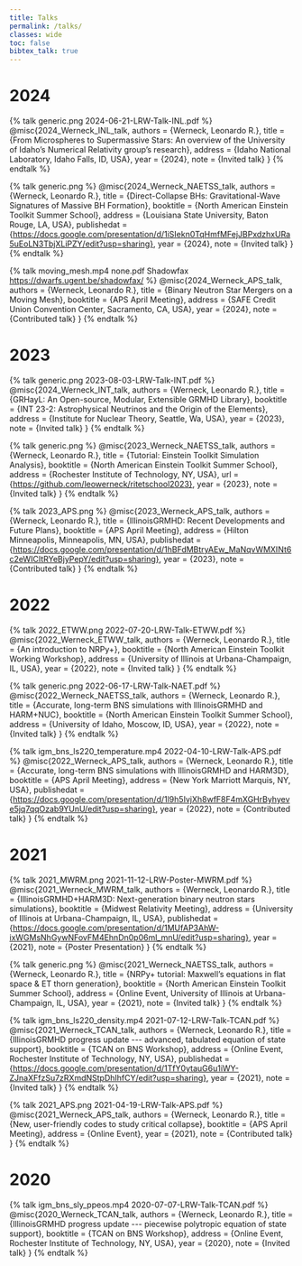 ```yaml
---
title: Talks
permalink: /talks/
classes: wide
toc: false
bibtex_talk: true
---
```


# 2024
{% talk generic.png 2024-06-21-LRW-Talk-INL.pdf %}
@misc{2024_Werneck_INL_talk,
    authors = {Werneck, Leonardo R.},
    title = {From Microspheres to Supermassive Stars: An overview of the University of Idaho’s Numerical Relativity group’s research},
    address = {Idaho National Laboratory, Idaho Falls, ID, USA},
    year = {2024},
    note = {Invited talk}
}
{% endtalk %}

{% talk generic.png %}
@misc{2024_Werneck_NAETSS_talk,
    authors = {Werneck, Leonardo R.},
    title = {Direct-Collapse BHs: Gravitational-Wave Signatures of Massive BH Formation},
    booktitle = {North American Einstein Toolkit Summer School},
    address = {Louisiana State University, Baton Rouge, LA, USA},
    publishedat = {https://docs.google.com/presentation/d/1iSIekn0TqHmfMFejJBPxdzhxURa5uEoLN3TbjXLiPZY/edit?usp=sharing},
    year = {2024},
    note = {Invited talk}
}
{% endtalk %}

{% talk moving_mesh.mp4 none.pdf Shadowfax https://dwarfs.ugent.be/shadowfax/ %}
@misc{2024_Werneck_APS_talk,
    authors = {Werneck, Leonardo R.},
    title = {Binary Neutron Star Mergers on a Moving Mesh},
    booktitle = {APS April Meeting},
    address = {SAFE Credit Union Convention Center, Sacramento, CA, USA},
    year = {2024},
    note = {Contributed talk}
}
{% endtalk %}

# 2023
{% talk generic.png 2023-08-03-LRW-Talk-INT.pdf %}
@misc{2024_Werneck_INT_talk,
    authors = {Werneck, Leonardo R.},
    title = {GRHayL: An Open-source, Modular, Extensible GRMHD Library},
    booktitle = {INT 23-2: Astrophysical Neutrinos and the Origin of the Elements},
    address = {Institute for Nuclear Theory, Seattle, Wa, USA},
    year = {2023},
    note = {Invited talk}
}
{% endtalk %}

{% talk generic.png %}
@misc{2023_Werneck_NAETSS_talk,
    authors = {Werneck, Leonardo R.},
    title = {Tutorial: Einstein Toolkit Simulation Analysis},
    booktitle = {North American Einstein Toolkit Summer School},
    address = {Rochester Institute of Technology, NY, USA},
    url = {https://github.com/leowerneck/ritetschool2023},
    year = {2023},
    note = {Invited talk}
}
{% endtalk %}

{% talk 2023_APS.png %}
@misc{2023_Werneck_APS_talk,
    authors = {Werneck, Leonardo R.},
    title = {IllinoisGRMHD: Recent Developments and Future Plans},
    booktitle = {APS April Meeting},
    address = {Hilton Minneapolis, Minneapolis, MN, USA},
    publishedat = {https://docs.google.com/presentation/d/1hBFdMBtryAEw_MaNqvWMXINt6c2eWICItRYeBjyPepY/edit?usp=sharing},
    year = {2023},
    note = {Contributed talk}
}
{% endtalk %}

# 2022
{% talk 2022_ETWW.png 2022-07-20-LRW-Talk-ETWW.pdf %}
@misc{2022_Werneck_ETWW_talk,
    authors = {Werneck, Leonardo R.},
    title = {An introduction to NRPy+},
    booktitle = {North American Einstein Toolkit Working Workshop},
    address = {University of Illinois at Urbana-Champaign, IL, USA},
    year = {2022},
    note = {Invited talk}
}
{% endtalk %}

{% talk generic.png 2022-06-17-LRW-Talk-NAET.pdf %}
@misc{2022_Werneck_NAETSS_talk,
    authors = {Werneck, Leonardo R.},
    title = {Accurate, long-term BNS simulations with IllinoisGRMHD and HARM+NUC},
    booktitle = {North American Einstein Toolkit Summer School},
    address = {University of Idaho, Moscow, ID, USA},
    year = {2022},
    note = {Invited talk}
}
{% endtalk %}

{% talk igm_bns_ls220_temperature.mp4 2022-04-10-LRW-Talk-APS.pdf %}
@misc{2022_Werneck_APS_talk,
    authors = {Werneck, Leonardo R.},
    title = {Accurate, long-term BNS simulations with IllinoisGRMHD and HARM3D},
    booktitle = {APS April Meeting},
    address = {New York Marriott Marquis, NY, USA},
    publishedat = {https://docs.google.com/presentation/d/1l9h5IvjXh8wfF8F4mXGHrByhyeve5jq7qqOzab9YUnU/edit?usp=sharing},
    year = {2022},
    note = {Contributed talk}
}
{% endtalk %}

# 2021
{% talk 2021_MWRM.png 2021-11-12-LRW-Poster-MWRM.pdf %}
@misc{2021_Werneck_MWRM_talk,
    authors = {Werneck, Leonardo R.},
    title = {IllinoisGRMHD+HARM3D: Next-generation binary neutron stars simulations},
    booktitle = {Midwest Relativity Meeting},
    address = {University of Illinois at Urbana-Champaign, IL, USA},
    publishedat = {https://docs.google.com/presentation/d/1MUfAP3AhW-ixWGMsNhGywNFovFM4EhnDn0p06ml_mnU/edit?usp=sharing},
    year = {2021},
    note = {Poster Presentation}
}
{% endtalk %}

{% talk generic.png %}
@misc{2021_Werneck_NAETSS_talk,
    authors = {Werneck, Leonardo R.},
    title = {NRPy+ tutorial: Maxwell’s equations in flat space \& ET thorn generation},
    booktitle = {North American Einstein Toolkit Summer School},
    address = {Online Event, University of Illinois at Urbana-Champaign, IL, USA},
    year = {2021},
    note = {Invited talk}
}
{% endtalk %}

{% talk igm_bns_ls220_density.mp4 2021-07-12-LRW-Talk-TCAN.pdf %}
@misc{2021_Werneck_TCAN_talk,
    authors = {Werneck, Leonardo R.},
    title = {IllinoisGRMHD progress update --- advanced, tabulated equation of state support},
    booktitle = {TCAN on BNS Workshop},
    address = {Online Event, Rochester Institute of Technology, NY, USA},
    publishedat = {https://docs.google.com/presentation/d/1TfY0ytauG6u1iWY-ZJnaXFfzSu7zRXmdNStpDhIhfCY/edit?usp=sharing},
    year = {2021},
    note = {Invited talk}
}
{% endtalk %}

{% talk 2021_APS.png 2021-04-19-LRW-Talk-APS.pdf %}
@misc{2021_Werneck_APS_talk,
    authors = {Werneck, Leonardo R.},
    title = {New, user-friendly codes to study critical collapse},
    booktitle = {APS April Meeting},
    address = {Online Event},
    year = {2021},
    note = {Contributed talk}
}
{% endtalk %}

# 2020
{% talk igm_bns_sly_ppeos.mp4 2020-07-07-LRW-Talk-TCAN.pdf %}
@misc{2020_Werneck_TCAN_talk,
    authors = {Werneck, Leonardo R.},
    title = {IllinoisGRMHD progress update --- piecewise polytropic equation of state support},
    booktitle = {TCAN on BNS Workshop},
    address = {Online Event, Rochester Institute of Technology, NY, USA},
    year = {2020},
    note = {Invited talk}
}
{% endtalk %}
